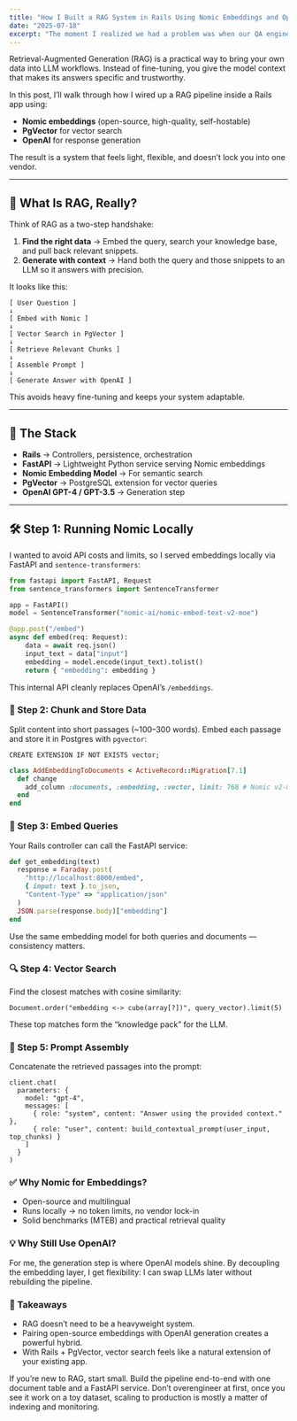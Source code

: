 ```yaml
---
title: "How I Built a RAG System in Rails Using Nomic Embeddings and OpenAI"
date: "2025-07-18"
excerpt: "The moment I realized we had a problem was when our QA engineer asked, 'How do we know if someone accidentally changed how the AI behaves?' We had prompts scattered across a dozen files, each slightly different, with no way to test or version them. It hit me: we were making the same mistakes Rails solved 15 years ago with hardcoded strings. AI prompts aren't just text, they're critical business logic that shapes user experience. So I built Promptly to bring Rails conventions to AI development, treating prompts like the first-class citizens they should be. The result? 60% faster AI feature development and actual regression testing for AI behavior. Sometimes the best solutions aren't about new technology; they're about applying proven patterns to new problems."
---
```


Retrieval-Augmented Generation (RAG) is a practical way to bring your own data into LLM workflows. Instead of fine-tuning, you give the model context that makes its answers specific and trustworthy.

In this post, I’ll walk through how I wired up a RAG pipeline inside a Rails app using:

- **Nomic embeddings** (open-source, high-quality, self-hostable)
- **PgVector** for vector search
- **OpenAI** for response generation

The result is a system that feels light, flexible, and doesn’t lock you into one vendor.

---

## 🧠 What Is RAG, Really?

Think of RAG as a two-step handshake:
1. **Find the right data** → Embed the query, search your knowledge base, and pull back relevant snippets.
2. **Generate with context** → Hand both the query and those snippets to an LLM so it answers with precision.

It looks like this:

```
[ User Question ]
↓
[ Embed with Nomic ]
↓
[ Vector Search in PgVector ]
↓
[ Retrieve Relevant Chunks ]
↓
[ Assemble Prompt ]
↓
[ Generate Answer with OpenAI ]
```

This avoids heavy fine-tuning and keeps your system adaptable.

---

## 🧰 The Stack

- **Rails** → Controllers, persistence, orchestration
- **FastAPI** → Lightweight Python service serving Nomic embeddings
- **Nomic Embedding Model** → For semantic search
- **PgVector** → PostgreSQL extension for vector queries
- **OpenAI GPT-4 / GPT-3.5** → Generation step

---

## 🛠 Step 1: Running Nomic Locally

I wanted to avoid API costs and limits, so I served embeddings locally via FastAPI and `sentence-transformers`:

```python
from fastapi import FastAPI, Request
from sentence_transformers import SentenceTransformer

app = FastAPI()
model = SentenceTransformer("nomic-ai/nomic-embed-text-v2-moe")

@app.post("/embed")
async def embed(req: Request):
    data = await req.json()
    input_text = data["input"]
    embedding = model.encode(input_text).tolist()
    return { "embedding": embedding }
```

This internal API cleanly replaces OpenAI’s `/embeddings`.

### 📄 Step 2: Chunk and Store Data

Split content into short passages (~100–300 words). Embed each passage and store it in Postgres with `pgvector`:

```
CREATE EXTENSION IF NOT EXISTS vector;
```


```ruby
class AddEmbeddingToDocuments < ActiveRecord::Migration[7.1]
  def change
    add_column :documents, :embedding, :vector, limit: 768 # Nomic v2-moe size
  end
end
```

### 🤖 Step 3: Embed Queries

Your Rails controller can call the FastAPI service:

```ruby
def get_embedding(text)
  response = Faraday.post(
    "http://localhost:8000/embed",
    { input: text }.to_json,
    "Content-Type" => "application/json"
  )
  JSON.parse(response.body)["embedding"]
end
```

Use the same embedding model for both queries and documents — consistency matters.

### 🔍 Step 4: Vector Search

Find the closest matches with cosine similarity:

```
Document.order("embedding <-> cube(array[?])", query_vector).limit(5)
```

These top matches form the “knowledge pack” for the LLM.

### 🧾 Step 5: Prompt Assembly

Concatenate the retrieved passages into the prompt:

```
client.chat(
  parameters: {
    model: "gpt-4",
    messages: [
      { role: "system", content: "Answer using the provided context." },
      { role: "user", content: build_contextual_prompt(user_input, top_chunks) }
    ]
  }
)
```

### ✅ Why Nomic for Embeddings?

- Open-source and multilingual
- Runs locally → no token limits, no vendor lock-in
- Solid benchmarks (MTEB) and practical retrieval quality

### 💡 Why Still Use OpenAI?

For me, the generation step is where OpenAI models shine. By decoupling the embedding layer, I get flexibility: I can swap LLMs later without rebuilding the pipeline.

### 🧠 Takeaways

- RAG doesn’t need to be a heavyweight system.
- Pairing open-source embeddings with OpenAI generation creates a powerful hybrid.
- With Rails + PgVector, vector search feels like a natural extension of your existing app.

If you’re new to RAG, start small. Build the pipeline end-to-end with one document table and a FastAPI service. Don’t overengineer at first, once you see it work on a toy dataset, scaling to production is mostly a matter of indexing and monitoring.
